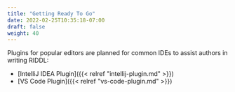 ```yaml
---
title: "Getting Ready To Go"
date: 2022-02-25T10:35:18-07:00
draft: false
weight: 40
---
```


Plugins for popular editors are planned for common IDEs to assist
authors in writing RIDDL:

* [IntelliJ IDEA Plugin]({{< relref "intellij-plugin.md" >}})
* [VS Code Plugin]({{< relref "vs-code-plugin.md" >}})